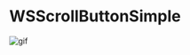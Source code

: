 # WSScrollButtonSimple

![gif](http://ww4.sinaimg.cn/bmiddle/63f96e20gw1eutsc3k9sag20ab0j00wh.gif "gif logo") 
